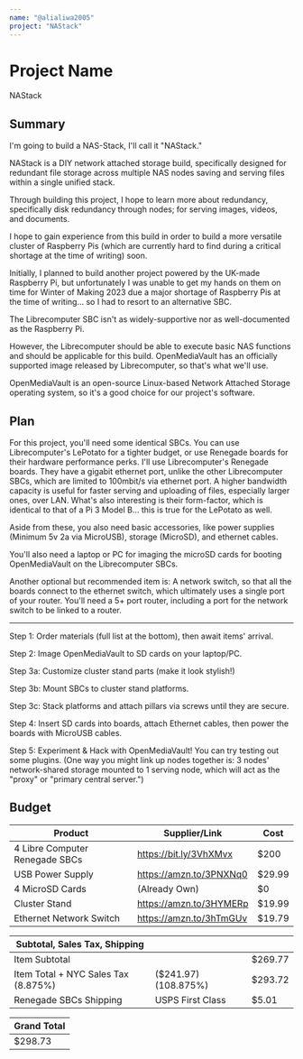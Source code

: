```yaml
---
name: "@alialiwa2005"
project: "NAStack"
---
```


# Project Name
NAStack
## Summary

I'm going to build a NAS-Stack, I'll call it "NAStack."

NAStack is a DIY network attached storage build, specifically designed for redundant file storage across multiple NAS nodes saving and serving files within a single unified stack.

Through building this project, I hope to learn more about redundancy, specifically disk redundancy through nodes; for serving images, videos, and documents.

I hope to gain experience from this build in order to build a more versatile cluster of Raspberry Pis (which are currently hard to find during a critical shortage at the time of writing) soon.

Initially, I planned to build another project powered by the UK-made Raspberry Pi, but unfortunately I was unable to get my hands on them on time for Winter of Making 2023 due a major shortage of Raspberry Pis at the time of writing... so I had to resort to an alternative SBC. 

The Librecomputer SBC isn't as widely-supportive nor as well-documented as the Raspberry Pi.

However, the Librecomputer should be able to execute basic NAS functions and should be applicable for this build. OpenMediaVault has an officially supported image released by Librecomputer, so that's what we'll use. 

OpenMediaVault is an open-source Linux-based Network Attached Storage operating system, so it's a good choice for our project's software.

## Plan

For this project, you'll need some identical SBCs. You can use Librecomputer's LePotato for a tighter budget, or use Renegade boards for their hardware performance perks. I'll use Librecomputer's Renegade boards. They have a gigabit ethernet port, unlike the other Librecomputer SBCs, which are limited to 100mbit/s via ethernet port. A higher bandwidth capacity is useful for faster serving and uploading of files, especially larger ones, over LAN. What's also interesting is their form-factor, which is identical to that of a Pi 3 Model B... this is true for the LePotato as well.

Aside from these, you also need basic accessories, like power supplies (Minimum 5v 2a via MicroUSB), storage (MicroSD), and ethernet cables.

You'll also need a laptop or PC for imaging the microSD cards for booting OpenMediaVault on the Librecomputer SBCs.

Another optional but recommended item is: A network switch, so that all the boards connect to the ethernet switch, which ultimately uses a single port of your router. You'll need a 5+ port router, including a port for the network switch to be linked to a router.

---

Step 1: Order materials (full list at the bottom), then await items' arrival.

Step 2: Image OpenMediaVault to SD cards on your laptop/PC.

Step 3a: Customize cluster stand parts (make it look stylish!) 

Step 3b: Mount SBCs to cluster stand platforms.

Step 3c: Stack platforms and attach pillars via screws until they are secure.

Step 4: Insert SD cards into boards, attach Ethernet cables, then power the boards with MicroUSB cables.

Step 5: Experiment & Hack with OpenMediaVault! You can try testing out some plugins. (One way you might link up nodes together is: 3 nodes' network-shared storage mounted to 1 serving node, which will act as the "proxy" or "primary central server.")

## Budget

| Product                                 | Supplier/Link                         | Cost    |
| --------------------------------------- | ------------------------------------- | ------- |
| 4 Libre Computer Renegade SBCs          | https://bit.ly/3VhXMvx                | $200    |
| USB Power Supply                        | https://amzn.to/3PNXNq0               | $29.99  |
| 4 MicroSD Cards                         | (Already Own)                         | $0      |
| Cluster Stand                           | https://amzn.to/3HYMERp               | $19.99  |
| Ethernet Network Switch                 | https://amzn.to/3hTmGUv               | $19.79  |

| Subtotal, Sales Tax, Shipping           |                                       |         |
| --------------------------------------- | ------------------------------------- | ------- |
| Item Subtotal                           |                                       | $269.77 |
| Item Total + NYC Sales Tax (8.875%)     | ($241.97)(108.875%)                   | $293.72 |
| Renegade SBCs Shipping                  | USPS First Class                      | $5.01   |

| Grand Total |
| ----------- |
| $298.73     |
